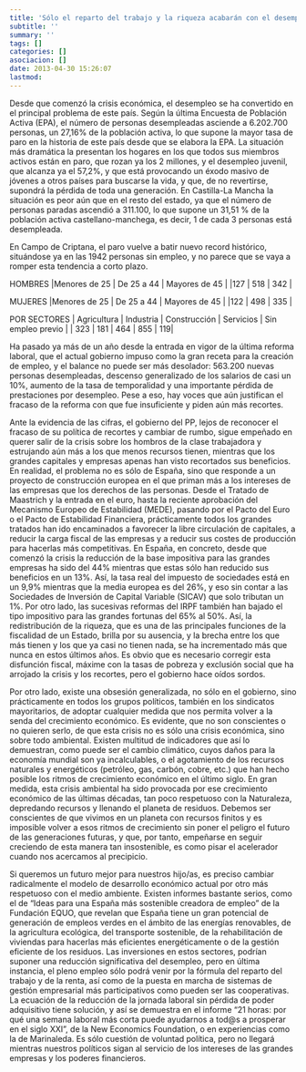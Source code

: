 ```yaml
---
title: 'Sólo el reparto del trabajo y la riqueza acabarán con el desempleo'
subtitle: ''
summary: ''
tags: []
categories: []
asociacion: []
date: 2013-04-30 15:26:07
lastmod:
---
```


Desde que comenzó la crisis económica, el desempleo se ha convertido en el principal problema de este país. Según la última Encuesta de Población Activa (EPA), el número de personas desempleadas asciende a 6.202.700 personas, un 27,16% de la población activa, lo que supone la mayor tasa de paro en la historia de este país desde que se elabora la EPA. La situación más dramática la presentan los hogares en los que todos sus miembros activos están en paro, que rozan ya los 2 millones, y el desempleo juvenil, que alcanza ya el 57,2%, y que está provocando un éxodo masivo de jóvenes a otros países para buscarse la vida, y que, de no revertirse, supondrá la pérdida de toda una generación. En Castilla-La Mancha la situación es peor aún que en el resto del estado, ya que el número de personas paradas ascendió a 311.100, lo que supone un 31,51 % de la población activa castellano-manchega, es decir, 1 de cada 3 personas está desempleada.

En Campo de Criptana, el paro vuelve a batir nuevo record histórico, situándose ya en las 1942 personas sin empleo, y no parece que se vaya a romper esta tendencia a corto plazo. 

HOMBRES
|Menores de 25	| De 25 a 44 | Mayores de 45 |
|127	| 518	| 342 |

MUJERES
|Menores de 25	| De 25 a 44 | Mayores de 45 |
|122	| 498	| 335 |

POR SECTORES
| Agricultura | Industria | Construcción | Servicios | Sin empleo previo |
| 323	| 181	| 464	| 855	| 119|

<script type="text/javascript" src="//ajax.googleapis.com/ajax/static/modules/gviz/1.0/chart.js"> *"dataSourceUrl":"//docs.google.com/spreadsheet/tq?key=0ApyGMNeKDyLddEFpdHJmcG5yRTF2U1ltR2xWVEZzM3c&transpose=0&headers=1&range=A1%3AH13&gid=3&pub=1","options":*"titleTextStyle":*"bold":true,"color":"#000","fontSize":16*,"series":*"0":*"lineWidth":2*,"6":*"lineWidth":4**,"fontName":"Arial","curveType":"","animation":*"duration":500*,"lineWidth":2,"hAxis":*"useFormatFromData":true,"slantedTextAngle":60,"slantedText":true,"minValue":null,"viewWindowMode":null,"viewWindow":null,"maxValue":null*,"vAxes":[*"title":"Personas desempleadas","useFormatFromData":true,"minValue":null,"viewWindow":*"min":null,"max":null*,"maxValue":null*,*"useFormatFromData":true,"minValue":null,"viewWindow":*"min":null,"max":null*,"maxValue":null*],"title":"Evoluci\u00f3n del paro en Campo de Criptana","booleanRole":"certainty","interpolateNulls":true,"legend":"right","focusTarget":"category","width":600,"height":440*,"state":**,"view":**,"isDefaultVisualization":true,"chartType":"LineChart","chartName":"Gr\u00e1fico 3"* </script>


Ha pasado ya más de un año desde la entrada en vigor de la última reforma laboral, que el actual gobierno impuso como la gran receta para la creación de empleo, y el balance no puede ser más desolador: 563.200 nuevas personas desempleadas, descenso generalizado de los salarios de casi un 10%, aumento de la tasa de temporalidad y una importante pérdida de prestaciones por desempleo. Pese a eso, hay voces que aún justifican el fracaso de la reforma con que fue insuficiente y piden aún más recortes. 

Ante la evidencia de las cifras, el gobierno del PP, lejos de reconocer el fracaso de su política de recortes y cambiar de rumbo, sigue empeñado en querer salir de la crisis sobre los hombros de la clase trabajadora y estrujando aún más a los que menos recursos tienen, mientras que los grandes capitales y empresas apenas han visto recortados sus beneficios. En realidad, el problema no es sólo de España, sino que responde a un proyecto de construcción europea en el que priman más a los intereses de las empresas que los derechos de las personas. Desde el Tratado de Maastrich y la entrada en el euro, hasta la reciente aprobación del Mecanismo Europeo de Estabilidad (MEDE), pasando por el Pacto del Euro o el Pacto de Estabilidad Financiera, prácticamente todos los grandes tratados han ido encaminados a favorecer la libre circulación de capitales, a reducir la carga fiscal de las empresas y a reducir sus costes de producción para hacerlas más competitivas. En España, en concreto, desde que comenzó la crisis la reducción de la base impositiva para las grandes empresas ha sido del 44% mientras que estas sólo han reducido sus beneficios en un 13%. Así, la tasa real del impuesto de sociedades está en un 9,9%  mientras que la media europea es del 26%, y eso sin contar a las Sociedades de Inversión de Capital Variable (SICAV) que solo tributan un 1%. Por otro lado, las sucesivas reformas del IRPF también han bajado el tipo impositivo para las grandes fortunas del 65% al 50%. Así, la redistribución de la riqueza, que es una de las principales funciones de la fiscalidad de un Estado, brilla por su ausencia, y la brecha entre los que más tienen y los que ya casi no tienen nada, se ha incrementado más que nunca en estos últimos años. Es obvio que es necesario corregir esta disfunción fiscal, máxime con la tasas de pobreza y exclusión social que ha arrojado la crisis y los recortes, pero el gobierno hace oídos sordos.

Por otro lado, existe una obsesión generalizada, no sólo en el gobierno, sino prácticamente en todos los grupos políticos, también en los sindicatos mayoritarios, de adoptar cualquier medida que nos permita volver a la senda del crecimiento económico. Es evidente, que no son conscientes o no quieren serlo, de que esta crisis no es sólo una crisis económica, sino sobre todo ambiental. Existen multitud de indicadores que así lo demuestran, como puede ser el cambio climático, cuyos daños para la economía mundial son ya incalculables, o el agotamiento de los recursos naturales y energéticos (petróleo, gas, carbón, cobre, etc.) que han hecho posible los ritmos de crecimiento económico en el último siglo. En gran medida, esta crisis ambiental ha sido provocada por ese crecimiento económico de las últimas décadas, tan poco respetuoso con la Naturaleza, depredando recursos y llenando el planeta de residuos.  Debemos ser conscientes de que vivimos en un planeta con recursos finitos y es imposible volver a esos ritmos de crecimiento sin poner el peligro el futuro de las generaciones futuras, y que, por tanto, empeñarse en seguir creciendo de esta manera tan insostenible, es como pisar el acelerador cuando nos acercamos al precipicio.

Si queremos un futuro mejor para nuestros hijo/as, es preciso cambiar radicalmente el modelo de desarrollo económico actual por otro más respetuoso con el medio ambiente. Existen informes bastante serios, como el de “Ideas para una España más sostenible creadora de empleo” de la Fundación EQUO, que revelan que España tiene un gran potencial de generación de empleos verdes   en el ámbito de las energías renovables, de la agricultura ecológica, del transporte sostenible, de la rehabilitación de viviendas para hacerlas más eficientes energéticamente o de la gestión eficiente de los residuos. Las inversiones en estos sectores, podrían suponer una reducción significativa del desempleo, pero en última instancia, el pleno empleo sólo podrá venir por la fórmula del reparto del trabajo y de la renta, así como de la puesta en marcha de sistemas de gestión empresarial más participativos como pueden ser las cooperativas. La ecuación de la reducción de la jornada laboral sin pérdida de poder adquisitivo tiene solución, y así se demuestra en el informe “21 horas: por qué una semana laboral más corta puede ayudarnos a tod@s a prosperar en el siglo XXI”, de la New Economics Foundation, o en experiencias como la de Marinaleda. Es sólo cuestión de voluntad política, pero no llegará mientras nuestros políticos sigan al servicio de los intereses de las grandes empresas y los poderes financieros. 